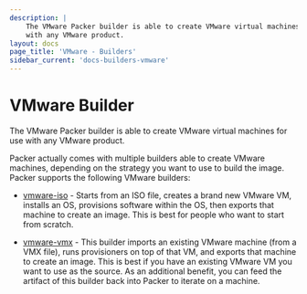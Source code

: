```yaml
---
description: |
    The VMware Packer builder is able to create VMware virtual machines for use
    with any VMware product.
layout: docs
page_title: 'VMware - Builders'
sidebar_current: 'docs-builders-vmware'
---
```


# VMware Builder

The VMware Packer builder is able to create VMware virtual machines for use
with any VMware product.

Packer actually comes with multiple builders able to create VMware machines,
depending on the strategy you want to use to build the image. Packer supports
the following VMware builders:

-   [vmware-iso](/docs/builders/vmware-iso.html) - Starts from an ISO file,
    creates a brand new VMware VM, installs an OS, provisions software within
    the OS, then exports that machine to create an image. This is best for
    people who want to start from scratch.

-   [vmware-vmx](/docs/builders/vmware-vmx.html) - This builder imports an
    existing VMware machine (from a VMX file), runs provisioners on top of that
    VM, and exports that machine to create an image. This is best if you have
    an existing VMware VM you want to use as the source. As an additional
    benefit, you can feed the artifact of this builder back into Packer to
    iterate on a machine.
